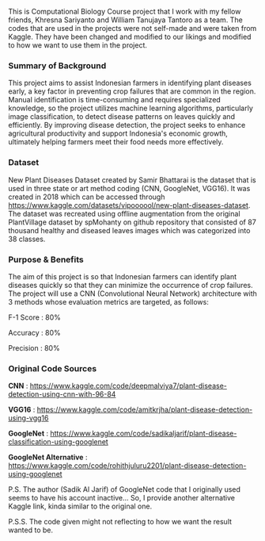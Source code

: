 This is Computational Biology Course project that I work with my fellow friends, Khresna Sariyanto and William Tanujaya Tantoro as a team. The codes that are used in the projects were not self-made and were taken from Kaggle. They have been changed and modified to our likings and modified to how we want to use them in the project.

### **Summary of Background**

This project aims to assist Indonesian farmers in identifying plant diseases early, a key factor in preventing crop failures that are common in the region. Manual identification is time-consuming and requires specialized knowledge, so the project utilizes machine learning algorithms, particularly image classification, to detect disease patterns on leaves quickly and efficiently. By improving disease detection, the project seeks to enhance agricultural productivity and support Indonesia's economic growth, ultimately helping farmers meet their food needs more effectively.

### Dataset

New Plant Diseases Dataset created by Samir Bhattarai is the dataset that is used in three state or art method coding (CNN, GoogleNet, VGG16). It was created in 2018 which can be accessed through https://www.kaggle.com/datasets/vipoooool/new-plant-diseases-dataset. The dataset was recreated using offline augmentation from the original PlantVillage dataset by spMohanty on github repository that consisted of 87 thousand healthy and diseased leaves images which was categorized into 38 classes.

### Purpose & Benefits

The aim of this project is so that Indonesian farmers can identify plant diseases quickly so that they can minimize the occurrence of crop failures. The project will use a CNN (Convolutional Neural Network) architecture with 3 methods whose evaluation metrics are targeted, as follows:

F-1 Score : 80%

Accuracy : 80%

Precision : 80%

### Original Code Sources

**CNN** : https://www.kaggle.com/code/deepmalviya7/plant-disease-detection-using-cnn-with-96-84

**VGG16** : https://www.kaggle.com/code/amitkrjha/plant-disease-detection-using-vgg16

**GoogleNet** : https://www.kaggle.com/code/sadikaljarif/plant-disease-classification-using-googlenet 

**GoogleNet Alternative** : https://www.kaggle.com/code/rohithjuluru2201/plant-disease-detection-using-googlenet

P.S. The author (Sadik Al Jarif) of GoogleNet code that I originally used seems to have his account inactive... So, I provide another alternative Kaggle link, kinda similar to the original one.

P.S.S. The code given might not reflecting to how we want the result wanted to be. 

